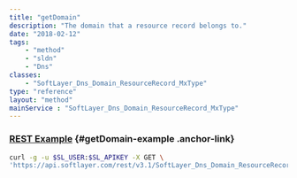 ```yaml
---
title: "getDomain"
description: "The domain that a resource record belongs to."
date: "2018-02-12"
tags:
    - "method"
    - "sldn"
    - "Dns"
classes:
    - "SoftLayer_Dns_Domain_ResourceRecord_MxType"
type: "reference"
layout: "method"
mainService : "SoftLayer_Dns_Domain_ResourceRecord_MxType"
---
```


### [REST Example](#getDomain-example) <a href="/article/rest/"><i class="fas fa-question"></i></a> {#getDomain-example .anchor-link} 
```bash
curl -g -u $SL_USER:$SL_APIKEY -X GET \
'https://api.softlayer.com/rest/v3.1/SoftLayer_Dns_Domain_ResourceRecord_MxType/{SoftLayer_Dns_Domain_ResourceRecord_MxTypeID}/getDomain'
```
